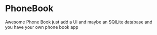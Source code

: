 # PhoneBook
Awesome Phone Book just add a UI and maybe an SQILite database and you have your own phone book app

